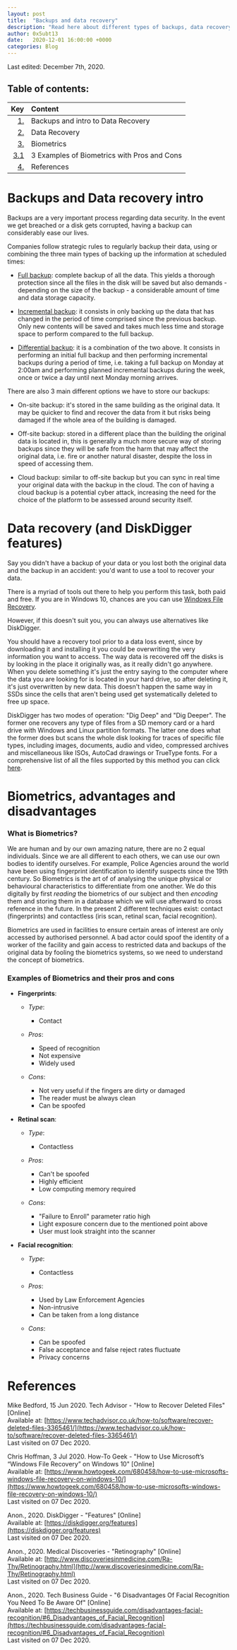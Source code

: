 ```yaml
---
layout: post
title:  "Backups and data recovery"
description: "Read here about different types of backups, data recovery and biometrics"
author: 0x5ubt13
date:   2020-12-01 16:00:00 +0000
categories: Blog
---
```


Last edited: December 7th, 2020.

## Table of contents:

|           Key                         |                      Content                   |
|--------------------------------------:|:-----------------------------------------------|
| <a href="#backups">1.</a>             | Backups and intro to Data Recovery             |
| <a href="#diskdigger">2.</a>          | Data Recovery                                  |
| <a href="#biometrics">3.</a>          | Biometrics                                     |
| <a href="#examples">3.1</a>           | 3 Examples of Biometrics with Pros and Cons    |
| <a href="#refs">4.</a>                | References                                     |


# <a id="backups"></a> Backups and Data recovery intro

Backups are a very important process regarding data security. In the event we get breached or a disk gets corrupted, having a backup can considerably ease our lives. 

Companies follow strategic rules to regularly backup their data, using or combining the three main types of backing up the information at scheduled times:

* <u>Full backup</u>: complete backup of all the data. This yields a thorough protection since all the files in the disk will be saved but also demands - depending on the size of the backup - a considerable amount of time and data storage capacity.

* <u>Incremental backup</u>: it consists in only backing up the data that has changed in the period of time comprised since the previous backup. Only new contents will be saved and takes much less time and storage space to perform compared to the full backup. 

* <u>Differential backup</u>: it is a combination of the two above. It consists in performing an initial full backup and then performing incremental backups during a period of time, i.e. taking a full backup on Monday at 2:00am and performing planned incremental backups during the week, once or twice a day until next Monday morning arrives.

There are also 3 main different options we have to store our backups:

* On-site backup: it's stored in the same building as the original data. It may be quicker to find and recover the data from it but risks being damaged if the whole area of the building is damaged.

* Off-site backup: stored in a different place than the building the original data is located in, this is generally a much more secure way of storing backups since they will be safe from the harm that may affect the original data, i.e. fire or another natural disaster, despite the loss in speed of accessing them.

* Cloud backup: similar to off-site backup but you can sync in real time your original data with the backup in the cloud. The con of having a cloud backup is a potential cyber attack, increasing the need for the choice of the platform to be assessed around security itself.


# <a id="diskdigger"></a> Data recovery (and DiskDigger features)

Say you didn't have a backup of your data or you lost both the original data and the backup in an accident: you'd want to use a tool to recover your data.

There is a myriad of tools out there to help you perform this task, both paid and free. If you are in Windows 10, chances are you can use [Windows File Recovery](https://www.howtogeek.com/680458/how-to-use-microsofts-windows-file-recovery-on-windows-10/).

However, if this doesn't suit you, you can always use alternatives like DiskDigger.

You should have a recovery tool prior to a data loss event, since by downloading it and installing it you could be overwriting the very information you want to access. The way data is recovered off the disks is by looking in the place it originally was, as it really didn't go anywhere. When you delete something it's just the entry saying to the computer where the data you are looking for is located in your hard drive, so after deleting it, it's just overwritten by new data. This doesn't happen the same way in SSDs since the cells that aren't being used get systematically deleted to free up space.

DiskDigger has two modes of operation: "Dig Deep" and "Dig Deeper". The former one recovers any type of files from a SD memory card or a hard drive with Windows and Linux partition formats. The latter one does what the former does but scans the whole disk looking for traces of specific file types, including images, documents, audio and video, compressed archives and miscellaneous like ISOs, AutoCad drawings or TrueType fonts. For a comprehensive list of all the files supported by this method you can click [here](https://diskdigger.org/features).


# <a id="biometrics"></a> Biometrics, advantages and disadvantages

### What is Biometrics?

We are human and by our own amazing nature, there are no 2 equal individuals. Since we are all different to each others, we can use our own bodies to identify ourselves. For example, Police Agencies around the world have been using fingerprint identification to identify suspects since the 19th century. So Biometrics is the art of of analysing the unique physical or behavioural characteristics to differentiate from one another. We do this digitally by first *reading* the biometrics of our subject and then *encoding* them and storing them in a database which we will use afterward to cross reference in the future. In the present 2 different techniques exist: contact (fingerprints) and contactless (iris scan, retinal scan, facial recognition).

Biometrics are used in facilities to ensure certain areas of interest are only accessed by authorised personnel. A bad actor could spoof the identity of a worker of the facility and gain access to restricted data and backups of the original data by fooling the biometrics systems, so we need to understand the concept of biometrics. 

### <a id="examples"></a> Examples of Biometrics and their pros and cons

* **Fingerprints**:

  * _Type_: 
    * Contact

  * _Pros_:
    * Speed of recognition
    * Not expensive
    * Widely used
  
  * _Cons_:
    * Not very useful if the fingers are dirty or damaged 
    * The reader must be always clean
    * Can be spoofed

* **Retinal scan**:

  * _Type_:
    * Contactless

  * _Pros_:
    * Can't be spoofed
    * Highly efficient
    * Low computing memory required

  * _Cons_: 
    * "Failure to Enroll" parameter ratio high
    * Light exposure concern due to the mentioned point above
    * User must look straight into the scanner

* **Facial recognition**:

  * _Type_: 
    * Contactless

  * _Pros_:
    * Used by Law Enforcement Agencies
    * Non-intrusive
    * Can be taken from a long distance

  * _Cons_:
    * Can be spoofed
    * False acceptance and false reject rates fluctuate
    * Privacy concerns
     



# <a id="refs"></a> References

Mike Bedford, 15 Jun 2020. Tech Advisor - "How to Recover Deleted Files" [Online] \
Available at: [https://www.techadvisor.co.uk/how-to/software/recover-deleted-files-3365461/](https://www.techadvisor.co.uk/how-to/software/recover-deleted-files-3365461/) \
Last visited on 07 Dec 2020.

Chris Hoffman, 3 Jul 2020. How-To Geek - "How to Use Microsoft’s “Windows File Recovery” on Windows 10" [Online] \
Available at: [https://www.howtogeek.com/680458/how-to-use-microsofts-windows-file-recovery-on-windows-10/](https://www.howtogeek.com/680458/how-to-use-microsofts-windows-file-recovery-on-windows-10/) \
Last visited on 07 Dec 2020.

Anon., 2020. DiskDigger - "Features" [Online] \
Available at: [https://diskdigger.org/features](https://diskdigger.org/features) \
Last visited on 07 Dec 2020.

Anon., 2020. Medical Discoveries - "Retinography" [Online] \
Available at: [http://www.discoveriesinmedicine.com/Ra-Thy/Retinography.html](http://www.discoveriesinmedicine.com/Ra-Thy/Retinography.html) \
Last visited on 07 Dec 2020.

Anon., 2020. Tech Business Guide - "6 Disadvantages Of Facial Recognition You Need To Be Aware Of" [Online] \
Available at: [https://techbusinessguide.com/disadvantages-facial-recognition/#6_Disadvantages_of_Facial_Recognition](https://techbusinessguide.com/disadvantages-facial-recognition/#6_Disadvantages_of_Facial_Recognition) \
Last visited on 07 Dec 2020.
